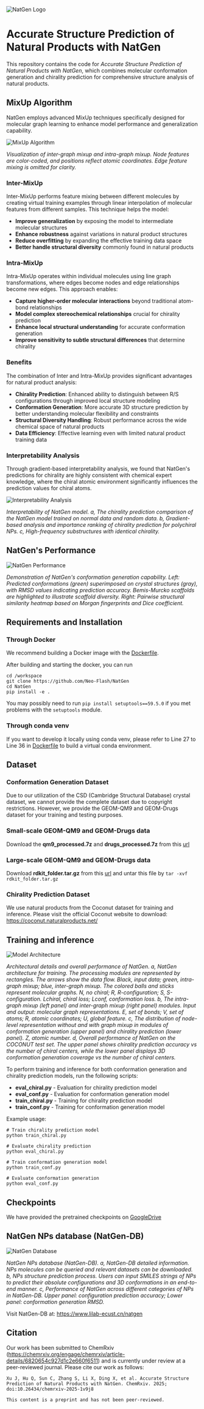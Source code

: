 ![NatGen Logo](figs/logo.png)

# Accurate Structure Prediction of Natural Products with NatGen
This repository contains the code for *Accurate Structure Prediction of Natural Products with NatGen*, which combines molecular conformation generation and chirality prediction for comprehensive structure analysis of natural products.

## MixUp Algorithm

NatGen employs advanced MixUp techniques specifically designed for molecular graph learning to enhance model performance and generalization capability.

![MixUp Algorithm](figs/mixup.png)

*Visualization of inter-graph mixup and intra-graph mixup. Node features are color-coded, and positions reflect atomic coordinates. Edge feature mixing is omitted for clarity.*

### Inter-MixUp
Inter-MixUp performs feature mixing between different molecules by creating virtual training examples through linear interpolation of molecular features from different samples. This technique helps the model:
- **Improve generalization** by exposing the model to intermediate molecular structures
- **Enhance robustness** against variations in natural product structures
- **Reduce overfitting** by expanding the effective training data space
- **Better handle structural diversity** commonly found in natural products

### Intra-MixUp  
Intra-MixUp operates within individual molecules using line graph transformations, where edges become nodes and edge relationships become new edges. This approach enables:
- **Capture higher-order molecular interactions** beyond traditional atom-bond relationships
- **Model complex stereochemical relationships** crucial for chirality prediction
- **Enhance local structural understanding** for accurate conformation generation
- **Improve sensitivity to subtle structural differences** that determine chirality

### Benefits
The combination of Inter and Intra-MixUp provides significant advantages for natural product analysis:
- **Chirality Prediction**: Enhanced ability to distinguish between R/S configurations through improved local structure modeling
- **Conformation Generation**: More accurate 3D structure prediction by better understanding molecular flexibility and constraints
- **Structural Diversity Handling**: Robust performance across the wide chemical space of natural products
- **Data Efficiency**: Effective learning even with limited natural product training data

### Interpretability Analysis
Through gradient-based interpretability analysis, we found that NatGen's predictions for chirality are highly consistent with chemical expert knowledge, where the chiral atomic environment significantly influences the prediction values for chiral atoms.

![Interpretability Analysis](figs/XAI.png)

*Interpretability of NatGen model. a, The chirality prediction comparison of the NatGen model trained on normal data and random data. b, Gradient-based analysis and importance ranking of chirality prediction for polychiral NPs. c, High-frequency substructures with identical chirality.*

## NatGen's Performance

![NatGen Performance](figs/example.png)

*Demonstration of NatGen's conformation generation capability. Left: Predicted conformations (green) superimposed on crystal structures (gray), with RMSD values indicating prediction accuracy. Bemis-Murcko scaffolds are highlighted to illustrate scaffold diversity. Right: Pairwise structural similarity heatmap based on Morgan fingerprints and Dice coefficient.*

## Requirements and Installation

### Through Docker

We recommend building a Docker image with the [Dockerfile](Dockerfile).

After building and starting the docker, you can run

```shell
cd /workspace
git clone https://github.com/Neo-Flash/NatGen
cd NatGen
pip install -e .
```

You may possibly need to run `pip install setuptools==59.5.0` if you met problems with the `setuptools` module.

### Through conda venv
If you want to develop it locally using conda venv, please refer to Line 27 to Line 36 in [Dockerfile](Dockerfile) to build a virtual conda environment.

## Dataset

### Conformation Generation Dataset
Due to our utilization of the CSD (Cambridge Structural Database) crystal dataset, we cannot provide the complete dataset due to copyright restrictions. However, we provide the GEOM-QM9 and GEOM-Drugs dataset for your training and testing purposes.

### Small-scale GEOM-QM9 and GEOM-Drugs data
Download the **qm9_processed.7z** and **drugs_processed.7z** from this [url](https://drive.google.com/drive/folders/10dWaj5lyMY0VY4Zl0zDPCa69cuQUGb-6)

### Large-scale GEOM-QM9 and GEOM-Drugs data
Download **rdkit_folder.tar.gz** from this [url](https://dataverse.harvard.edu/dataset.xhtml?persistentId=doi:10.7910/DVN/JNGTDF) and untar this file by `tar -xvf rdkit_folder.tar.gz`

### Chirality Prediction Dataset
We use natural products from the Coconut dataset for training and inference. Please visit the official Coconut website to download: https://coconut.naturalproducts.net/


## Training and inference

![Model Architecture](figs/model.png)

*Architectural details and overall performance of NatGen. a, NatGen architecture for training. The processing modules are represented by rectangles. The arrows show the data flow. Black, input data; green, intra-graph mixup; blue, inter-graph mixup. The colored balls and sticks represent molecular graphs. N, no chiral; R, R-configuration; S, S-configuration. Lchiral, chiral loss; Lconf, conformation loss. b, The intra-graph mixup (left panel) and inter-graph mixup (right panel) modules. Input and output: molecular graph representations. E, set of bonds; V, set of atoms; R, atomic coordinates; U, global feature. c, The distribution of node-level representation without and with graph mixup in modules of conformation generation (upper panel) and chirality prediction (lower panel). Z, atomic number. d, Overall performance of NatGen on the COCONUT test set. The upper panel shows chirality prediction accuracy vs the number of chiral centers, while the lower panel displays 3D conformation generation coverage vs the number of chiral centers.*

To perform training and inference for both conformation generation and chirality prediction models, run the following scripts:

- **eval_chiral.py** - Evaluation for chirality prediction model
- **eval_conf.py** - Evaluation for conformation generation model  
- **train_chiral.py** - Training for chirality prediction model
- **train_conf.py** - Training for conformation generation model

Example usage:
```shell
# Train chirality prediction model
python train_chiral.py 

# Evaluate chirality prediction
python eval_chiral.py 

# Train conformation generation model
python train_conf.py 

# Evaluate conformation generation
python eval_conf.py 
```

## Checkpoints
We have provided the pretrained checkpoints on [GoogleDrive](https://drive.google.com/drive/folders/15DM2g4yt2KnkjNDsQmLVKIJQH0iHZhAa?usp=drive_link/)

## NatGen NPs database (NatGen-DB)

![NatGen Database](figs/DB.png)

*NatGen NPs database (NatGen-DB). a, NatGen-DB detailed information. NPs molecules can be queried and relevant datasets can be downloaded. b, NPs structure prediction process. Users can input SMILES strings of NPs to predict their absolute configurations and 3D conformations in an end-to-end manner. c, Performance of NatGen across different categories of NPs in NatGen-DB. Upper panel: configuration prediction accuracy; Lower panel: conformation generation RMSD.*

Visit NatGen-DB at: https://www.lilab-ecust.cn/natgen

## Citation

Our work has been submitted to ChemRxiv (https://chemrxiv.org/engage/chemrxiv/article-details/6820654c927d1c2e660f6511) and is currently under review at a peer-reviewed journal. Please cite our work as follows:

```
Xu J, Hu Q, Sun C, Zhang S, Li X, Ding X, et al. Accurate Structure Prediction of Natural Products with NatGen. ChemRxiv. 2025; doi:10.26434/chemrxiv-2025-1v9j8

This content is a preprint and has not been peer-reviewed.
```
